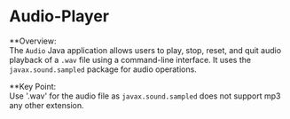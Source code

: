 # Audio-Player<br>
**Overview: <br>
The `Audio` Java application allows users to play, stop, reset, and quit audio playback of a `.wav` file using a command-line interface. 
It uses the `javax.sound.sampled` package for audio operations.

**Key Point: <br>
Use '.wav' for the audio file as `javax.sound.sampled` does not support mp3 any other extension.
